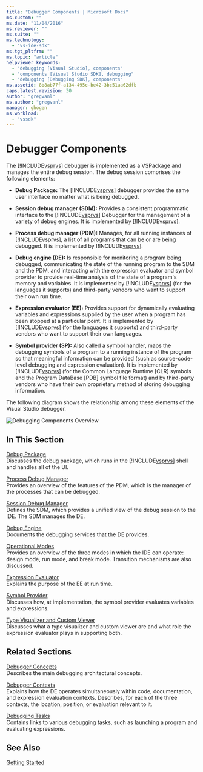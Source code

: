```yaml
---
title: "Debugger Components | Microsoft Docs"
ms.custom: ""
ms.date: "11/04/2016"
ms.reviewer: ""
ms.suite: ""
ms.technology: 
  - "vs-ide-sdk"
ms.tgt_pltfrm: ""
ms.topic: "article"
helpviewer_keywords: 
  - "debugging [Visual Studio], components"
  - "components [Visual Studio SDK], debugging"
  - "debugging [Debugging SDK], components"
ms.assetid: 8b8ab77f-a134-495c-be42-3bc51aa62dfb
caps.latest.revision: 30
author: "gregvanl"
ms.author: "gregvanl"
manager: ghogen
ms.workload: 
  - "vssdk"
---
```

# Debugger Components
The [!INCLUDE[vsprvs](../../code-quality/includes/vsprvs_md.md)] debugger is implemented as a VSPackage and manages the entire debug session. The debug session comprises the following elements:  
  
-   **Debug Package:** The [!INCLUDE[vsprvs](../../code-quality/includes/vsprvs_md.md)] debugger provides the same user interface no matter what is being debugged.  
  
-   **Session debug manager (SDM):** Provides a consistent programmatic interface to the [!INCLUDE[vsprvs](../../code-quality/includes/vsprvs_md.md)] Debugger for the management of a variety of debug engines. It is implemented by [!INCLUDE[vsprvs](../../code-quality/includes/vsprvs_md.md)].  
  
-   **Process debug manager (PDM):** Manages, for all running instances of [!INCLUDE[vsprvs](../../code-quality/includes/vsprvs_md.md)], a list of all programs that can be or are being debugged. It is implemented by [!INCLUDE[vsprvs](../../code-quality/includes/vsprvs_md.md)].  
  
-   **Debug engine (DE):** Is responsible for monitoring a program being debugged, communicating the state of the running program to the SDM and the PDM, and interacting with the expression evaluator and symbol provider to provide real-time analysis of the state of a program's memory and variables. It is implemented by [!INCLUDE[vsprvs](../../code-quality/includes/vsprvs_md.md)] (for the languages it supports) and third-party vendors who want to support their own run time.  
  
-   **Expression evaluator (EE):** Provides support for dynamically evaluating variables and expressions supplied by the user when a program has been stopped at a particular point. It is implemented by [!INCLUDE[vsprvs](../../code-quality/includes/vsprvs_md.md)] (for the languages it supports) and third-party vendors who want to support their own languages.  
  
-   **Symbol provider (SP):** Also called a symbol handler, maps the debugging symbols of a program to a running instance of the program so that meaningful information can be provided (such as source-code-level debugging and expression evaluation). It is implemented by [!INCLUDE[vsprvs](../../code-quality/includes/vsprvs_md.md)] (for the Common Language Runtime [CLR] symbols and the Program DataBase [PDB] symbol file format) and by third-party vendors who have their own proprietary method of storing debugging information.  
  
 The following diagram shows the relationship among these elements of the Visual Studio debugger.  
  
 ![Debugging Components Overview](../../extensibility/debugger/media/dbugcompovrview.gif "DBugCompOvrview")  
  
## In This Section  
 [Debug Package](../../extensibility/debugger/debug-package.md)  
 Discusses the debug package, which runs in the [!INCLUDE[vsprvs](../../code-quality/includes/vsprvs_md.md)] shell and handles all of the UI.  
  
 [Process Debug Manager](../../extensibility/debugger/process-debug-manager.md)  
 Provides an overview of the features of the PDM, which is the manager of the processes that can be debugged.  
  
 [Session Debug Manager](../../extensibility/debugger/session-debug-manager.md)  
 Defines the SDM, which provides a unified view of the debug session to the IDE. The SDM manages the DE.  
  
 [Debug Engine](../../extensibility/debugger/debug-engine.md)  
 Documents the debugging services that the DE provides.  
  
 [Operational Modes](../../extensibility/debugger/operational-modes.md)  
 Provides an overview of the three modes in which the IDE can operate: design mode, run mode, and break mode. Transition mechanisms are also discussed.  
  
 [Expression Evaluator](../../extensibility/debugger/expression-evaluator.md)  
 Explains the purpose of the EE at run time.  
  
 [Symbol Provider](../../extensibility/debugger/symbol-provider.md)  
 Discusses how, at implementation, the symbol provider evaluates variables and expressions.  
  
 [Type Visualizer and Custom Viewer](../../extensibility/debugger/type-visualizer-and-custom-viewer.md)  
 Discusses what a type visualizer and custom viewer are and what role the expression evaluator plays in supporting both.  
  
## Related Sections  
 [Debugger Concepts](../../extensibility/debugger/debugger-concepts.md)  
 Describes the main debugging architectural concepts.  
  
 [Debugger Contexts](../../extensibility/debugger/debugger-contexts.md)  
 Explains how the DE operates simultaneously within code, documentation, and expression evaluation contexts. Describes, for each of the three contexts, the location, position, or evaluation relevant to it.  
  
 [Debugging Tasks](../../extensibility/debugger/debugging-tasks.md)  
 Contains links to various debugging tasks, such as launching a program and evaluating expressions.  
  
## See Also  
 [Getting Started](../../extensibility/debugger/getting-started-with-debugger-extensibility.md)